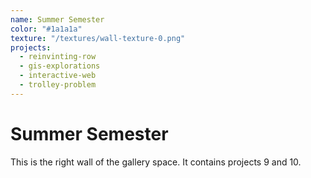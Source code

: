 ```yaml
---
name: Summer Semester
color: "#1a1a1a"
texture: "/textures/wall-texture-0.png"
projects:
  - reinvinting-row
  - gis-explorations
  - interactive-web
  - trolley-problem
---
```


# Summer Semester

This is the right wall of the gallery space. It contains projects 9 and 10. 